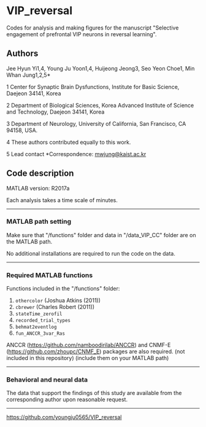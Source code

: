 # VIP_reversal

Codes for analysis and making figures for the manuscript "Selective engagement of prefrontal VIP neurons in reversal learning".

## Authors
Jee Hyun Yi1,4, Young Ju Yoon1,4, Huijeong Jeong3, Seo Yeon Choe1, Min Whan Jung1,2,5*

1 Center for Synaptic Brain Dysfunctions, Institute for Basic Science, Daejeon 34141, Korea

2 Department of Biological Sciences, Korea Advanced Institute of Science and Technology, Daejeon 34141, Korea

3 Department of Neurology, University of California, San Francisco, CA 94158, USA.

4 These authors contributed equally to this work.

5 Lead contact *Correspondence: mwjung@kaist.ac.kr

## Code description
MATLAB version: R2017a

Each analysis takes a time scale of minutes.
*****
### MATLAB path setting
Make sure that "/functions" folder and data in "/data_VIP_CC" folder are on the MATLAB path.

No additional installations are required to run the code on the data.

*****
### Required MATLAB functions
Functions included in the "/functions" folder:
1. <code>othercolor</code> (Joshua Atkins (2011))
2. <code>cbrewer</code> (Charles Robert (2011))
3. <code>stateTime_zerofil</code>
4. <code>recorded_trial_types</code>
5. <code>behmat2eventlog</code>
6. <code>fun_ANCCR_3var_Ras</code>

ANCCR (https://github.com/namboodirilab/ANCCR) and CNMF-E (https://github.com/zhoupc/CNMF_E) packages are also required. (not included in this repository) (include them on your MATLAB path)

*****
### Behavioral and neural data
The data that support the findings of this study are available from the corresponding author upon reasonable request.

*****
https://github.com/youngju0565/VIP_reversal
